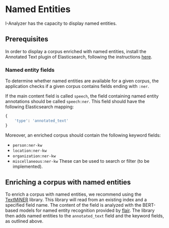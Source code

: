 # Named Entities
I-Analyzer has the capacity to display named entities.

## Prerequisites
In order to display a corpus enriched with named entities, install the Annotated Text plugin of Elasticsearch, following the instructions [here](https://www.elastic.co/guide/en/elasticsearch/plugins/8.6/mapper-annotated-text.html).

### Named entity fields
To determine whether named entities are available for a given corpus, the application checks if a given corpus contains fields ending with `:ner`.

If the main content field is called `speech`, the field containing named entity annotations should be called `speech:ner`. This field should have the following Elasticsearch mapping:
```python
{
    'type': 'annotated_text'
}
```

Moreover, an enriched corpus should contain the following keyword fields:
- `person:ner-kw`
- `location:ner-kw`
- `organization:ner-kw`
- `miscellaneous:ner-kw`
These can be used to search or filter (to be implemented).

## Enriching a corpus with named entities
To enrich a corpus with named entities, we recommend using the [TextMiNER](https://github.com/CentreForDigitalHumanities/TextMiNER) library. This library will read from an existing index and a specified field name. The content of the field is analyzed with the BERT-based models for named entity recognition provided by [flair](https://github.com/flairNLP/flair). The library then adds named entities to the `annotated_text` field and the keyword fields, as outlined above.
